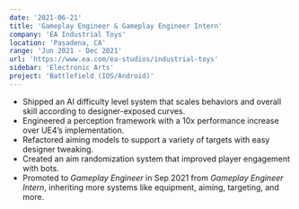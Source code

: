 ```yaml
---
date: '2021-06-21'
title: 'Gameplay Engineer & Gameplay Engineer Intern'
company: 'EA Industrial Toys'
location: 'Pasadena, CA'
range: 'Jun 2021 - Dec 2021'
url: 'https://www.ea.com/ea-studios/industrial-toys'
sidebar: 'Electronic Arts'
project: 'Battlefield (IOS/Android)'
---
```


- Shipped an AI difficulty level system that scales behaviors and overall skill according to designer-exposed curves.
- Engineered a perception framework with a 10x performance increase over UE4’s implementation.
- Refactored aiming models to support a variety of targets with easy designer tweaking.
- Created an aim randomization system that improved player engagement with bots.
- Promoted to _Gameplay Engineer_ in Sep 2021 from _Gameplay Engineer Intern_, inheriting more systems like equipment, aiming, targeting, and more.
